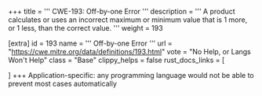 +++
title = '''
CWE-193: Off-by-one Error
'''
description	= '''
A product calculates or uses an incorrect maximum or minimum value that is 1 more, or 1 less, than the correct value.
'''
weight = 193

[extra]
id = 193
name = '''
Off-by-one Error
'''
url = "https://cwe.mitre.org/data/definitions/193.html"
vote = "No Help, or Langs Won't Help"
class = "Base"
clippy_helps = false
rust_docs_links = [
	
]
+++
Application-specific: any programming language would not be able to prevent most cases automatically